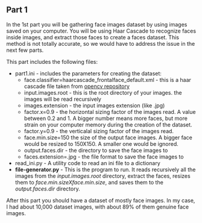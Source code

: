 ## Part 1

In the 1st part you will be gathering face images dataset by using images saved on your computer. 
You will be using Haar Cascade to recognize faces inside images, and extract those faces to create a faces dataset. 
This method is not totally accurate, so we would have to address the issue in the next few parts.

This part includes the following files:

* part1.ini - includes the parameters for creating the dataset:
  * face.classifier=haarcascade_frontalface_default.xml - this is a haar cascade file taken from  [opencv repository](https://github.com/opencv/opencv/tree/master/data/haarcascades)
  * input.images.root - this is the root directory of your images. the images will be read recursively
  * images.extension - the input images extension (like .jpg)
  * factor.x=0.9 - the horizontal sizing factor of the images read. A value between 0.2 and 1. A bigger number means more faces, but more strain on your computer memory during the creation of the dataset.
  * factor.y=0.9 - the verticalal sizing factor of the images read.
  * face.min.size=150 the size of the output face images. A bigger face would be resized to 150X150. A smaller one would be ignored.
  * output.faces.dir - the directory to save the face images to
  * faces.extension=.jpg  - the file format to save the face images to
* read_ini.py - A utility code to read an ini file to a dictionary
* **file-generator.py** - This is the program to run. It reads recursively all the images from the *input.images.root* directory, extract the faces, resizes them to *face.min.sizeXface.min.size*, and saves them to the *output.faces.dir* directory.

After this part you should have a dataset of mostly face images. In my case, I had about 10,000 dataset images, with about 89% of them genuine face images.
